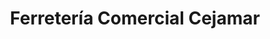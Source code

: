 ---
title: "Ferretería Comercial Cejamar"
url: /san-juan/ferreteria-comercial-cejamar/
shop: hardware
---